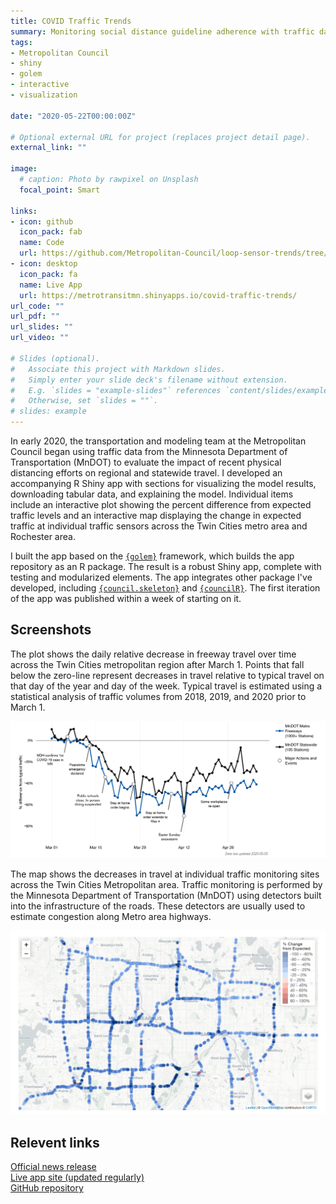 ```yaml
---
title: COVID Traffic Trends
summary: Monitoring social distance guideline adherence with traffic data
tags:
- Metropolitan Council
- shiny
- golem
- interactive
- visualization

date: "2020-05-22T00:00:00Z"

# Optional external URL for project (replaces project detail page).
external_link: ""

image:
  # caption: Photo by rawpixel on Unsplash
  focal_point: Smart

links:
- icon: github
  icon_pack: fab
  name: Code
  url: https://github.com/Metropolitan-Council/loop-sensor-trends/tree/master/covid.traffic.trends
- icon: desktop
  icon_pack: fa
  name: Live App
  url: https://metrotransitmn.shinyapps.io/covid-traffic-trends/
url_code: ""
url_pdf: ""
url_slides: ""
url_video: ""

# Slides (optional).
#   Associate this project with Markdown slides.
#   Simply enter your slide deck's filename without extension.
#   E.g. `slides = "example-slides"` references `content/slides/example-slides.md`.
#   Otherwise, set `slides = ""`.
# slides: example
---
```


In early 2020, the transportation and modeling team at the Metropolitan Council began using traffic data from the Minnesota Department of Transportation (MnDOT) to evaluate the impact of recent physical distancing efforts on regional and statewide travel. I developed an accompanying R Shiny app  with sections for visualizing the model results, downloading tabular data, and explaining the model. Individual items include an interactive plot showing the percent difference from expected traffic levels and an interactive map displaying the change in expected traffic at individual traffic sensors across the Twin Cities metro area and Rochester area. 

I built the app based on the [`{golem}`](https://github.com/ThinkR-open/golem) framework, which builds the app repository as an R package. The result is a robust Shiny app, complete with testing and modularized elements. The app integrates other package I've developed, including [`{council.skeleton}`](https://github.com/Metropolitan-Council/council.skeleton) and [`{councilR}`](https://github.com/Metropolitan-Council/councilR). The first iteration of the app was published within a week of starting on it.  


## Screenshots  

The plot shows the daily relative decrease in freeway travel over time across the Twin Cities metropolitan region after March 1. Points that fall below the zero-line represent decreases in travel relative to typical travel on that day of the year and day of the week. Typical travel is estimated using a statistical analysis of traffic volumes from 2018, 2019, and 2020 prior to March 1.

![This plot shows the daily relative decrease in freeway travel over time across the Twin Cities metropolitan region after March 1. Points that fall below the zero-line represent decreases in travel relative to typical travel on that day of the year and day of the week. Typical travel is estimated using a statistical analysis of traffic volumes from 2018, 2019, and 2020 prior to March 1.](covid_plot.PNG)  


The map shows the decreases in travel at individual traffic monitoring sites across the Twin Cities Metropolitan area. Traffic monitoring is performed by the Minnesota Department of Transportation (MnDOT) using detectors built into the infrastructure of the roads. These detectors are usually used to estimate congestion along Metro area highways.

![The map shows the decreases in travel at individual traffic monitoring sites across the Twin Cities Metropolitan area. Traffic monitoring is performed by the Minnesota Department of Transportation (MnDOT) using detectors built into the infrastructure of the roads. These detectors are usually used to estimate congestion along Metro area highways.](covid_map.PNG)



## Relevent links  

[Official news release](https://metrocouncil.org/Transportation/Planning-2/Transit-Plans,-Studies-Reports/Highways-Roads/COVID-19.aspx)  
[Live app site (updated regularly)](https://metrotransitmn.shinyapps.io/covid-traffic-trends/)  
[GitHub repository](https://github.com/Metropolitan-Council/loop-sensor-trends)

